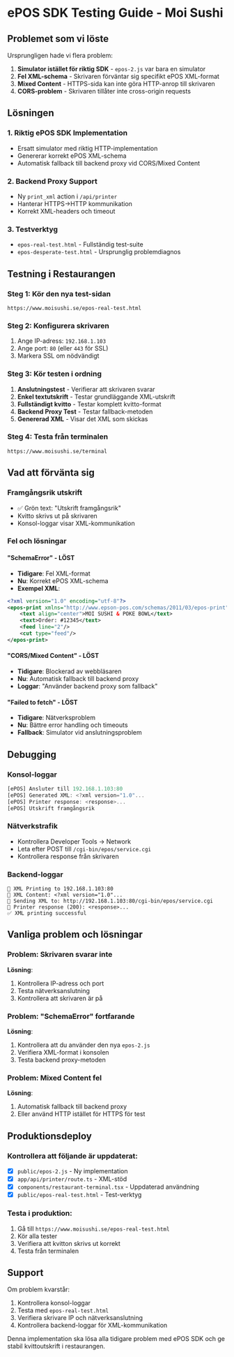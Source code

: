 # ePOS SDK Testing Guide - Moi Sushi

## Problemet som vi löste

Ursprungligen hade vi flera problem:
1. **Simulator istället för riktig SDK** - `epos-2.js` var bara en simulator
2. **Fel XML-schema** - Skrivaren förväntar sig specifikt ePOS XML-format
3. **Mixed Content** - HTTPS-sida kan inte göra HTTP-anrop till skrivaren
4. **CORS-problem** - Skrivaren tillåter inte cross-origin requests

## Lösningen

### 1. Riktig ePOS SDK Implementation
- Ersatt simulator med riktig HTTP-implementation
- Genererar korrekt ePOS XML-schema
- Automatisk fallback till backend proxy vid CORS/Mixed Content

### 2. Backend Proxy Support
- Ny `print_xml` action i `/api/printer`
- Hanterar HTTPS→HTTP kommunikation
- Korrekt XML-headers och timeout

### 3. Testverktyg
- `epos-real-test.html` - Fullständig test-suite
- `epos-desperate-test.html` - Ursprunglig problemdiagnos

## Testning i Restaurangen

### Steg 1: Kör den nya test-sidan
```
https://www.moisushi.se/epos-real-test.html
```

### Steg 2: Konfigurera skrivaren
1. Ange IP-adress: `192.168.1.103`
2. Ange port: `80` (eller `443` för SSL)
3. Markera SSL om nödvändigt

### Steg 3: Kör testen i ordning
1. **Anslutningstest** - Verifierar att skrivaren svarar
2. **Enkel textutskrift** - Testar grundläggande XML-utskrift
3. **Fullständigt kvitto** - Testar komplett kvitto-format
4. **Backend Proxy Test** - Testar fallback-metoden
5. **Genererad XML** - Visar det XML som skickas

### Steg 4: Testa från terminalen
```
https://www.moisushi.se/terminal
```

## Vad att förvänta sig

### Framgångsrik utskrift
- ✅ Grön text: "Utskrift framgångsrik"
- Kvitto skrivs ut på skrivaren
- Konsol-loggar visar XML-kommunikation

### Fel och lösningar

#### "SchemaError" - LÖST
- **Tidigare**: Fel XML-format
- **Nu**: Korrekt ePOS XML-schema
- **Exempel XML**:
```xml
<?xml version="1.0" encoding="utf-8"?>
<epos-print xmlns="http://www.epson-pos.com/schemas/2011/03/epos-print">
    <text align="center">MOI SUSHI & POKE BOWL</text>
    <text>Order: #12345</text>
    <feed line="2"/>
    <cut type="feed"/>
</epos-print>
```

#### "CORS/Mixed Content" - LÖST
- **Tidigare**: Blockerad av webbläsaren
- **Nu**: Automatisk fallback till backend proxy
- **Loggar**: "Använder backend proxy som fallback"

#### "Failed to fetch" - LÖST
- **Tidigare**: Nätverksproblem
- **Nu**: Bättre error handling och timeouts
- **Fallback**: Simulator vid anslutningsproblem

## Debugging

### Konsol-loggar
```javascript
[ePOS] Ansluter till 192.168.1.103:80
[ePOS] Generated XML: <?xml version="1.0"...
[ePOS] Printer response: <response>...
[ePOS] Utskrift framgångsrik
```

### Nätverkstrafik
- Kontrollera Developer Tools → Network
- Leta efter POST till `/cgi-bin/epos/service.cgi`
- Kontrollera response från skrivaren

### Backend-loggar
```
🔐 XML Printing to 192.168.1.103:80
📄 XML Content: <?xml version="1.0"...
🔄 Sending XML to: http://192.168.1.103:80/cgi-bin/epos/service.cgi
📡 Printer response (200): <response>...
✅ XML printing successful
```

## Vanliga problem och lösningar

### Problem: Skrivaren svarar inte
**Lösning**: 
1. Kontrollera IP-adress och port
2. Testa nätverksanslutning
3. Kontrollera att skrivaren är på

### Problem: "SchemaError" fortfarande
**Lösning**:
1. Kontrollera att du använder den nya `epos-2.js`
2. Verifiera XML-format i konsolen
3. Testa backend proxy-metoden

### Problem: Mixed Content fel
**Lösning**:
1. Automatisk fallback till backend proxy
2. Eller använd HTTP istället för HTTPS för test

## Produktionsdeploy

### Kontrollera att följande är uppdaterat:
- [x] `public/epos-2.js` - Ny implementation
- [x] `app/api/printer/route.ts` - XML-stöd
- [x] `components/restaurant-terminal.tsx` - Uppdaterad användning
- [x] `public/epos-real-test.html` - Test-verktyg

### Testa i produktion:
1. Gå till `https://www.moisushi.se/epos-real-test.html`
2. Kör alla tester
3. Verifiera att kvitton skrivs ut korrekt
4. Testa från terminalen

## Support

Om problem kvarstår:
1. Kontrollera konsol-loggar
2. Testa med `epos-real-test.html`
3. Verifiera skrivare IP och nätverksanslutning
4. Kontrollera backend-loggar för XML-kommunikation

Denna implementation ska lösa alla tidigare problem med ePOS SDK och ge stabil kvittoutskrift i restaurangen. 